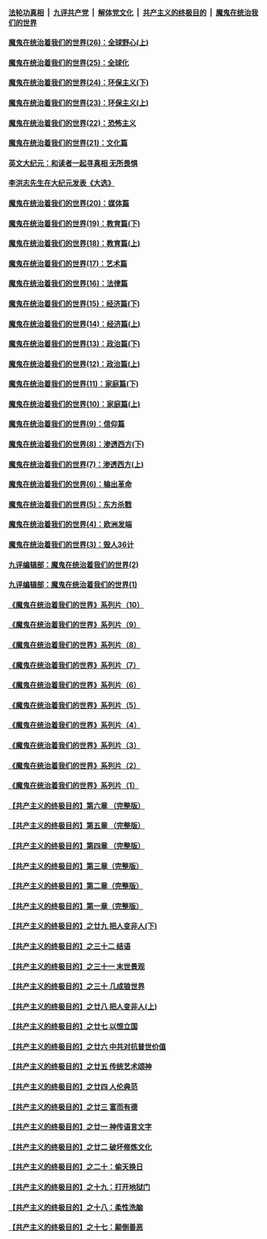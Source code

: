 ####  [法轮功真相](../../../../basic/blob/master/README.md?t=02091231) &nbsp;|&nbsp; [九评共产党](../../../../9ping.md/blob/master/README.md?t=02091231) &nbsp;|&nbsp; [解体党文化](../../../../jtdwh.md/blob/master/README.md?t=02091231)  &nbsp;|&nbsp; [共产主义的终极目的](../../../../gczydzjmd.md/blob/master/README.md?t=02091231) &nbsp;|&nbsp; [魔鬼在统治我们的世界](../../../../mgztzwmdsj.md/blob/master/README.md?t=02091231) 

#### [魔鬼在统治着我们的世界(26)：全球野心(上)](../pages/nsc422/n10900318.md?t=02091231) 

#### [魔鬼在统治着我们的世界(25)：全球化](../pages/nsc422/n10788205.md?t=02091231) 

#### [魔鬼在统治着我们的世界(24)：环保主义(下)](../pages/nsc422/n10695307.md?t=02091231) 

#### [魔鬼在统治着我们的世界(23)：环保主义(上)](../pages/nsc422/n10688613.md?t=02091231) 

#### [魔鬼在统治着我们的世界(22)：恐怖主义](../pages/nsc422/n10614727.md?t=02091231) 

#### [魔鬼在统治着我们的世界(21)：文化篇](../pages/nsc422/n10597706.md?t=02091231) 

#### [英文大纪元：和读者一起寻真相 无所畏惧](../pages/nsc422/n12542027.md?t=02091231) 

#### [李洪志先生在大纪元发表《大选》](../pages/nsc422/n12534746.md?t=02091231) 

#### [魔鬼在统治着我们的世界(20)：媒体篇](../pages/nsc422/n10586579.md?t=02091231) 

#### [魔鬼在统治着我们的世界(19)：教育篇(下)](../pages/nsc422/n10564808.md?t=02091231) 

#### [魔鬼在统治着我们的世界(18)：教育篇(上)](../pages/nsc422/n10526970.md?t=02091231) 

#### [魔鬼在统治着我们的世界(17)：艺术篇](../pages/nsc422/n10499093.md?t=02091231) 

#### [魔鬼在统治着我们的世界(16)：法律篇](../pages/nsc422/n10485969.md?t=02091231) 

#### [魔鬼在统治着我们的世界(15)：经济篇(下)](../pages/nsc422/n10469975.md?t=02091231) 

#### [魔鬼在统治着我们的世界(14)：经济篇(上)](../pages/nsc422/n10457370.md?t=02091231) 

#### [魔鬼在统治着我们的世界(13)：政治篇(下)](../pages/nsc422/n10448270.md?t=02091231) 

#### [魔鬼在统治着我们的世界(12)：政治篇(上)](../pages/nsc422/n10444576.md?t=02091231) 

#### [魔鬼在统治着我们的世界(11)：家庭篇(下)](../pages/nsc422/n10440961.md?t=02091231) 

#### [魔鬼在统治着我们的世界(10)：家庭篇(上)](../pages/nsc422/n10435448.md?t=02091231) 

#### [魔鬼在统治着我们的世界(9)：信仰篇](../pages/nsc422/n10432159.md?t=02091231) 

#### [魔鬼在统治着我们的世界(8)：渗透西方(下)](../pages/nsc422/n10429603.md?t=02091231) 

#### [魔鬼在统治着我们的世界(7)：渗透西方(上)](../pages/nsc422/n10426013.md?t=02091231) 

#### [魔鬼在统治着我们的世界(6)：输出革命](../pages/nsc422/n10421536.md?t=02091231) 

#### [魔鬼在统治着我们的世界(5)：东方杀戮](../pages/nsc422/n10417707.md?t=02091231) 

#### [魔鬼在统治着我们的世界(4)：欧洲发端](../pages/nsc422/n10414890.md?t=02091231) 

#### [魔鬼在统治着我们的世界(3)：毁人36计](../pages/nsc422/n10411583.md?t=02091231) 

#### [九评编辑部：魔鬼在统治着我们的世界(2)](../pages/nsc422/n10410036.md?t=02091231) 

#### [九评编辑部：魔鬼在统治着我们的世界(1)](../pages/nsc422/n10406825.md?t=02091231) 

#### [《魔鬼在统治着我们的世界》系列片（10）](../pages/nsc422/n12292670.md?t=02091231) 

#### [《魔鬼在统治着我们的世界》系列片（9）](../pages/nsc422/n12290859.md?t=02091231) 

#### [《魔鬼在统治着我们的世界》系列片（8）](../pages/nsc422/n12287445.md?t=02091231) 

#### [《魔鬼在统治着我们的世界》系列片（7）](../pages/nsc422/n12283425.md?t=02091231) 

#### [《魔鬼在统治着我们的世界》系列片（6）](../pages/nsc422/n12282314.md?t=02091231) 

#### [《魔鬼在统治着我们的世界》系列片（5）](../pages/nsc422/n12281419.md?t=02091231) 

#### [《魔鬼在统治着我们的世界》系列片（4）](../pages/nsc422/n12274024.md?t=02091231) 

#### [《魔鬼在统治着我们的世界》系列片（3）](../pages/nsc422/n12271322.md?t=02091231) 

#### [《魔鬼在统治着我们的世界》系列片（2）](../pages/nsc422/n12269049.md?t=02091231) 

#### [《魔鬼在统治着我们的世界》系列片（1）](../pages/nsc422/n12267575.md?t=02091231) 

#### [【共产主义的终极目的】第六章 （完整版）](../pages/nsc422/n11428913.md?t=02091231) 

#### [【共产主义的终极目的】第五章 （完整版）](../pages/nsc422/n11428912.md?t=02091231) 

#### [【共产主义的终极目的】第四章 （完整版）](../pages/nsc422/n11428907.md?t=02091231) 

#### [【共产主义的终极目的】第三章（完整版）](../pages/nsc422/n11428848.md?t=02091231) 

#### [【共产主义的终极目的】第二章（完整版）](../pages/nsc422/n11428831.md?t=02091231) 

#### [【共产主义的终极目的】第一章（完整版）](../pages/nsc422/n11417651.md?t=02091231) 

#### [【共产主义的终极目的】之廿九 把人变非人(下)](../pages/nsc422/n11344140.md?t=02091231) 

#### [【共产主义的终极目的】之三十二 结语](../pages/nsc422/n11360535.md?t=02091231) 

#### [【共产主义的终极目的】之三十一 末世景观](../pages/nsc422/n11351129.md?t=02091231) 

#### [【共产主义的终极目的】之三十 几成狼世界](../pages/nsc422/n11348280.md?t=02091231) 

#### [【共产主义的终极目的】之廿八 把人变非人(上)](../pages/nsc422/n11340492.md?t=02091231) 

#### [【共产主义的终极目的】之廿七 以恨立国](../pages/nsc422/n11336944.md?t=02091231) 

#### [【共产主义的终极目的】之廿六 中共对抗普世价值](../pages/nsc422/n11324785.md?t=02091231) 

#### [【共产主义的终极目的】之廿五 传统艺术颂神](../pages/nsc422/n11296396.md?t=02091231) 

#### [【共产主义的终极目的】之廿四 人伦典范](../pages/nsc422/n11296397.md?t=02091231) 

#### [【共产主义的终极目的】之廿三 富而有德](../pages/nsc422/n11283598.md?t=02091231) 

#### [【共产主义的终极目的】之廿一 神传语言文字](../pages/nsc422/n11263265.md?t=02091231) 

#### [【共产主义的终极目的】之廿二 破坏修炼文化](../pages/nsc422/n11245728.md?t=02091231) 

#### [【共产主义的终极目的】之二十：偷天换日](../pages/nsc422/n11238846.md?t=02091231) 

#### [【共产主义的终极目的】之十九：打开地狱门](../pages/nsc422/n11206376.md?t=02091231) 

#### [【共产主义的终极目的】之十八：柔性洗脑](../pages/nsc422/n11199994.md?t=02091231) 

#### [【共产主义的终极目的】之十七：颠倒善恶](../pages/nsc422/n11179782.md?t=02091231) 

